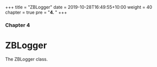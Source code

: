 +++
title = "ZBLogger"
date = 2019-10-28T16:49:55+10:00
weight = 40
chapter = true
pre = "<b>4. </b>"
+++

### Chapter 4

# ZBLogger

The ZBLogger class.
